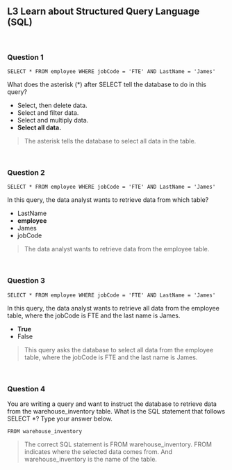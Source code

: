 ## L3 Learn about Structured Query Language (SQL)

&nbsp;

### Question 1

```
SELECT * FROM employee WHERE jobCode = 'FTE' AND LastName = 'James'
```

What does the asterisk (*) after SELECT tell the database to do in this query?

* Select, then delete data.
* Select and filter data.
* Select and multiply data.
* **Select all data.**

> The asterisk tells the database to select all data in the table.

&nbsp;

### Question 2

```
SELECT * FROM employee WHERE jobCode = 'FTE' AND LastName = 'James'
```

In this query, the data analyst wants to retrieve data from which table? 

* LastName
* **employee**
* James
* jobCode

> The data analyst wants to retrieve data from the employee table.

&nbsp;

### Question 3

```
SELECT * FROM employee WHERE jobCode = 'FTE' AND LastName = 'James'
```

In this query, the data analyst wants to retrieve all data from the employee table, where the jobCode is FTE and the last name is James.

* **True**
* False

> This query asks the database to select all data from the employee table, where the jobCode is FTE and the last name is James.

&nbsp;

### Question 4

You are writing a query and want to instruct the database to retrieve data from the warehouse_inventory table. What is the SQL statement that follows SELECT *? Type your answer below.

```
FROM warehouse_inventory
```

> The correct SQL statement is FROM warehouse_inventory. FROM indicates where the selected data comes from. And warehouse_inventory is the name of the table.

